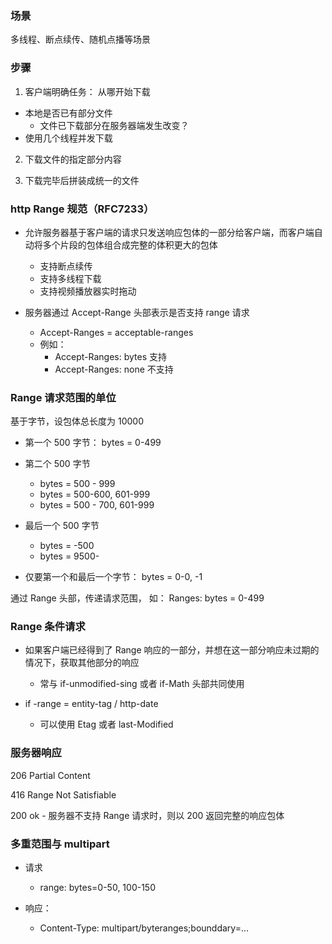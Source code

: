 ### 场景

多线程、断点续传、随机点播等场景

### 步骤

1. 客户端明确任务： 从哪开始下载

- 本地是否已有部分文件
  - 文件已下载部分在服务器端发生改变？
- 使用几个线程并发下载

2. 下载文件的指定部分内容

3. 下载完毕后拼装成统一的文件

### http Range 规范（RFC7233）

- 允许服务器基于客户端的请求只发送响应包体的一部分给客户端，而客户端自动将多个片段的包体组合成完整的体积更大的包体

  - 支持断点续传
  - 支持多线程下载
  - 支持视频播放器实时拖动

- 服务器通过 Accept-Range 头部表示是否支持 range 请求

  - Accept-Ranges = acceptable-ranges
  - 例如：
    - Accept-Ranges: bytes 支持
    - Accept-Ranges: none 不支持

### Range 请求范围的单位

基于字节，设包体总长度为 10000

- 第一个 500 字节： bytes = 0-499
- 第二个 500 字节

  - bytes = 500 - 999
  - bytes = 500-600, 601-999
  - bytes = 500 - 700, 601-999

- 最后一个 500 字节

  - bytes = -500
  - bytes = 9500-

- 仅要第一个和最后一个字节： bytes = 0-0, -1

通过 Range 头部，传递请求范围， 如： Ranges: bytes = 0-499

### Range 条件请求

- 如果客户端已经得到了 Range 响应的一部分，并想在这一部分响应未过期的情况下，获取其他部分的响应

  - 常与 if-unmodified-sing 或者 if-Math 头部共同使用

- if -range = entity-tag / http-date

  - 可以使用 Etag 或者 last-Modified

### 服务器响应

206 Partial Content

416 Range Not Satisfiable

200 ok - 服务器不支持 Range 请求时，则以 200 返回完整的响应包体

### 多重范围与 multipart

- 请求

  - range: bytes=0-50, 100-150

- 响应：

  - Content-Type: multipart/byteranges;bounddary=...
